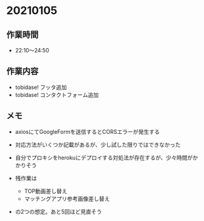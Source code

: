 # 20210105

## 作業時間

- 22:10～24:50

## 作業内容

- tobidase! フッタ追加
- tobidase! コンタクトフォーム追加

## メモ

- axiosにてGoogleFormを送信するとCORSエラーが発生する
- 対応方法がいくつか記載があるが、少し試した限りではできなかった
- 自分でプロキシをherokuにデプロイする対処法が存在するが、少々時間がかかりそう

- 残作業は
  - TOP動画差し替え
  - マッチングアプリ参考画像差し替え
- の2つの想定。あと5回ほど見直そう
